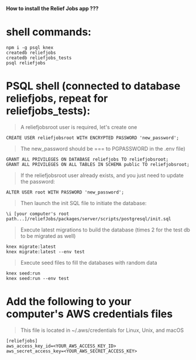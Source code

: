 **How to install the Relief Jobs app ???**

# shell commands:

```
npm i -g psql knex
createdb reliefjobs
createdb reliefjobs_tests
psql reliefjobs
```

# PSQL shell (connected to database reliefjobs, repeat for reliefjobs_tests):

> A reliefjobsroot user is required, let's create one

```
CREATE USER reliefjobsroot WITH ENCRYPTED PASSWORD 'new_password';
```

> The new_password should be === to PGPASSWORD in the .env file)

```
GRANT ALL PRIVILEGES ON DATABASE reliefjobs TO reliefjobsroot;
GRANT ALL PRIVILEGES ON ALL TABLES IN SCHEMA public TO reliefjobsroot;
```

> If the reliefjobsroot user already exists, and you just need to update the password:

```
ALTER USER root WITH PASSWORD 'new_password';
```

> Then launch the init SQL file to initiate the database:

```
\i [your computer's root path...]/reliefJobs/packages/server/scripts/postgresql/init.sql
```

> Execute latest migrations to build the database (times 2 for the test db to be migrated as well)

```
knex migrate:latest
knex migrate:latest --env test
```

> Execute seed files to fill the databases with random data

```
knex seed:run
knex seed:run --env test
```

# Add the following to your computer's AWS credentials files

> This file is located in ~/.aws/credentials for Linux, Unix, and macOS

```
[reliefjobs]
aws_access_key_id=<YOUR_AWS_ACCESS_KEY_ID>
aws_secret_access_key=<YOUR_AWS_SECRET_ACCESS_KEY>
```
